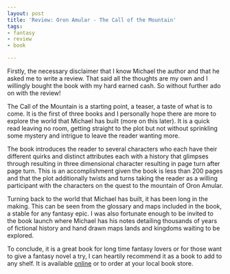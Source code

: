 ```yaml
---
layout: post
title: 'Review: Oron Amular - The Call of the Mountain'
tags:
- fantasy
- review
- book

---
```

Firstly, the necessary disclaimer that I know Michael the author and that he asked me to write a review. That said all the thoughts are my own and I willingly bought the book with my hard earned cash. So without further ado on with the review!

The Call of the Mountain is a starting point, a teaser, a taste of what is to come. It is the first of three books and I personally hope there are more to explore the world that Michael has built (more on this later). It is a quick read leaving no room, getting straight to the plot but not without sprinkling some mystery and intrigue to leave the reader wanting more.  

The book introduces the reader to several characters who each have their different quirks and distinct attributes each with a history that glimpses through resulting in three dimensional character resulting in page turn after page turn. This is an accomplishment given the book is less than 200 pages and that the plot additionally twists and turns taking the reader as a willing participant with the characters on the quest to the mountain of Oron Amular.

Turning back to the world that Michael has built, it has been long in the making. This can be seen from the glossary and maps included in the book, a stable for any fantasy epic. I was also fortunate enough to be invited to the book launch where Michael has his notes detailing thousands of years of fictional history and hand drawn maps lands and kingdoms waiting to be explored.

To conclude, it is a great book for long time fantasy lovers or for those want to give a fantasy novel a try, I can heartily recommend it as a book to add to any shelf. It is available [online](https://worldofastrom.com/buy-the-book/ "World of Astrom") or to order at your local book store.